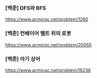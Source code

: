### [백준] DFS와 BFS

https://www.acmicpc.net/problem/1260 

### [백준] 컨베이어 벨트 위의 로봇

https://www.acmicpc.net/problem/20055

### [백준] 아기 상어

https://www.acmicpc.net/problem/16236
